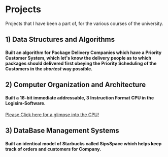 # Projects
Projects that I have been a part of, for the various courses of the university.

## 1) Data Structures and Algorithms
#### Built an algorithm for Package Delivery Companies which have a **Priority Customer System**, which let's know the delivery people as to which packages should delivered first **obeying** the Priority Scheduling of the Customers in the _shortest_ way possible.

## 2) Computer Organization and Architecture
#### Built a **16-bit immediate addressable**, **3 Instruction Format** CPU in the Logisim-Software.
[Please Click here for a glimpse into the CPU!](https://youtu.be/0rrNsCyTPXc)

## 3) DataBase Management Systems
#### Built an identical model of **Starbucks** called **SipsSpace** which helps keep track of orders and customers for Company.
